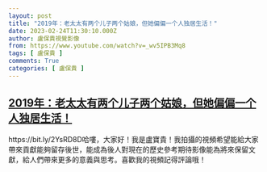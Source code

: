 ```yaml
---
layout: post
title: "2019年：老太太有两个儿子两个姑娘，但她偏偏一个人独居生活！"
date: 2023-02-24T11:30:10.000Z
author: 盧保貴視覺影像
from: https://www.youtube.com/watch?v=_wv5IPB3Mq8
tags: [ 盧保貴 ]
comments: True
categories: [ 盧保貴 ]
---
```

<!--1677238210000-->
[2019年：老太太有两个儿子两个姑娘，但她偏偏一个人独居生活！](https://www.youtube.com/watch?v=_wv5IPB3Mq8)
------

<div>
https://bit.ly/2YsRD8D哈嘍，大家好！我是盧寶貴！我拍攝的視頻希望能給大家帶來貢獻能夠留存後世，能成為後人對現在的歷史參考期待影像能為將來保留文獻，給人們帶來更多的意義與思考。喜歡我的視頻記得評論哦！
</div>

